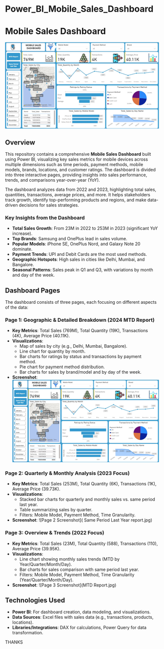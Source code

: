 # Power_BI_Mobile_Sales_Dashboard

# Mobile Sales Dashboard

![Mobile Sales Dashboard Banner](Dashboard.jpg) 

## Overview

This repository contains a comprehensive **Mobile Sales Dashboard** built using Power BI, visualizing key sales metrics for mobile devices across multiple dimensions such as time periods, payment methods, mobile models, brands, locations, and customer ratings. The dashboard is divided into three interactive pages, providing insights into sales performance, trends, and comparisons year-over-year (YoY).

The dashboard analyzes data from 2022 and 2023, highlighting total sales, quantities, transactions, average prices, and more. It helps stakeholders track growth, identify top-performing products and regions, and make data-driven decisions for sales strategies.

### Key Insights from the Dashboard
- **Total Sales Growth**: From 23M in 2022 to 253M in 2023 (significant YoY increase).
- **Top Brands**: Samsung and OnePlus lead in sales volume.
- **Popular Models**: iPhone SE, OnePlus Nord, and Galaxy Note 20 dominate.
- **Payment Trends**: UPI and Debit Cards are the most used methods.
- **Geographic Hotspots**: High sales in cities like Delhi, Mumbai, and Bangalore.
- **Seasonal Patterns**: Sales peak in Q1 and Q3, with variations by month and day of the week.

## Dashboard Pages

The dashboard consists of three pages, each focusing on different aspects of the data:

### Page 1: Geographic & Detailed Breakdown (2024 MTD Report)
- **Key Metrics**: Total Sales (769M), Total Quantity (19K), Transactions (4K), Average Price (40.11K).
- **Visualizations**:
  - Map of sales by city (e.g., Delhi, Mumbai, Bangalore).
  - Line chart for quantity by month.
  - Bar charts for ratings by status and transactions by payment method.
  - Pie chart for payment method distribution.
  - Bar charts for sales by brand/model and by day of the week.
- **Screenshot**:
  ![Page 1 Screenshot](Dashboard.jpg)

### Page 2: Quarterly & Monthly Analysis (2023 Focus)
- **Key Metrics**: Total Sales (253M), Total Quantity (6K), Transactions (1K), Average Price (39.73K).
- **Visualizations**:
  - Stacked bar charts for quarterly and monthly sales vs. same period last year.
  - Table summarizing sales by quarter.
  - Filters: Mobile Model, Payment Method, Time Granularity.
- **Screenshot**:
  ![Page 2 Screenshot]( Same Period Last Year report.jpg)

### Page 3:  Overview & Trends (2022 Focus)
- **Key Metrics**: Total Sales (23M), Total Quantity (588), Transactions (110), Average Price (39.95K).
- **Visualizations**:
  - Line chart showing monthly sales trends (MTD by Year/Quarter/Month/Day).
  - Bar charts for sales comparison with same period last year.
  - Filters: Mobile Model, Payment Method, Time Granularity (Year/Quarter/Month/Day).
- **Screenshot**:
  ![Page 3 Screenshot](MTD Report.jpg) 


## Technologies Used
- **Power BI**: For dashboard creation, data modeling, and visualizations.
- **Data Sources**: Excel files with sales data (e.g., transactions, products, locations). 
- **Libraries/Integrations**: DAX for calculations, Power Query for data transformation.




THANKS 
